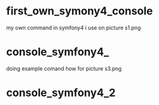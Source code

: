 # first_own_symony4_console
my own command in symfony4 i use on picture s1.png
# console_symfony4_
doing example comand how for picture s3.png 
# console_symfony4_2

